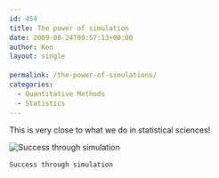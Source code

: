 ```yaml
---
id: 454
title: The power of simulation
date: 2009-08-24T09:57:13+00:00
author: Ken
layout: single

permalink: /the-power-of-simulations/
categories:
  - Quantitative Methods
  - Statistics
---
```

This is very close to what we do in statistical sciences!


  <img class="size-full wp-image-455   " title="64750.strip" src="/assets/images/64750.strip.jpg" alt="Success through simulation" width="512" height="159" srcset="/assets/images/64750.strip.jpg 640w, /assets/images/64750.strip-300x93.jpg 300w" sizes="(max-width: 512px) 100vw, 512px" />
  
  
    Success through simulation
  


